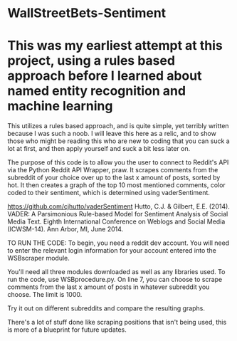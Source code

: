 # WallStreetBets-Sentiment

# This was my earliest attempt at this project, using a rules based approach before I learned about named entity recognition and machine learning

This utilizes a rules based approach, and is quite simple, yet terribly written because I was such a noob. I will leave this here as a relic, and to show
those who might be reading this who are new to coding that you can suck a lot at first, and then apply yourself and suck a bit less later on.

The purpose of this code is to allow you the user to connect to Reddit's API via the Python Reddit API Wrapper, praw. It scrapes comments from the subreddit of your choice over up to the last x amount of posts, sorted by hot. It then creates a graph of the top 10 most mentioned comments, color coded to their sentiment, which is determined using vaderSentiment.

https://github.com/cjhutto/vaderSentiment
Hutto, C.J. & Gilbert, E.E. (2014). VADER: A Parsimonious Rule-based Model for Sentiment Analysis of Social Media Text. Eighth International Conference on Weblogs and Social Media (ICWSM-14). Ann Arbor, MI, June 2014.



TO RUN THE CODE:
To begin, you need a reddit dev account. You will need to enter the relevant login information for your account entered into the WSBscraper module.

You'll need all three modules downloaded as well as any libraries used. To run the code, use WSBprocedure.py. On line 7, you can choose to scrape comments from the last x amount of posts in whatever subreddit you choose. The limit is 1000. 

Try it out on different subreddits and compare the resulting graphs.

There's a lot of stuff done like scraping positions that isn't being used, this is more of a blueprint for future updates. 
